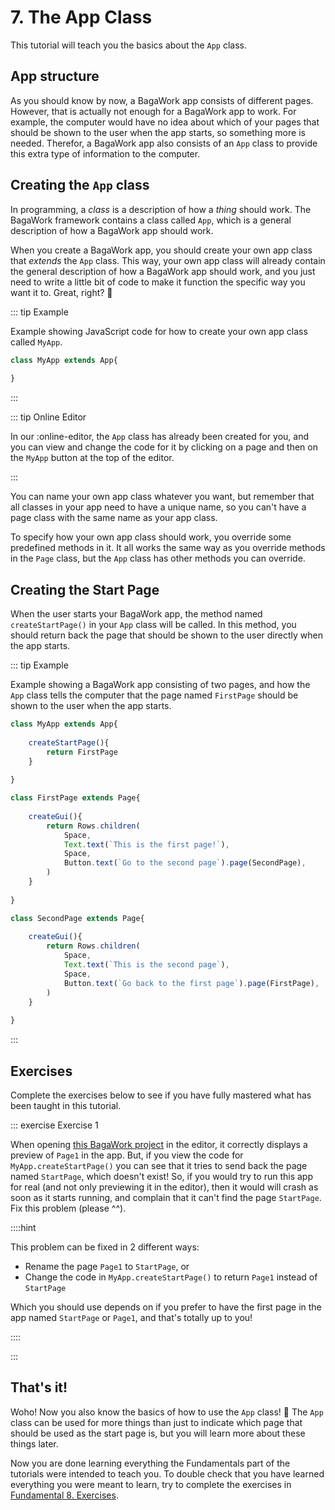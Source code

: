 <script>
	import ViewApp from '$lib/ViewApp.svelte'
</script>

# 7. The App Class
This tutorial will teach you the basics about the `App` class.



## App structure
As you should know by now, a BagaWork app consists of different pages. However, that is actually not enough for a BagaWork app to work. For example, the computer would have no idea about which of your pages that should be shown to the user when the app starts, so something more is needed. Therefor, a BagaWork app also consists of an `App` class to provide this extra type of information to the computer.




## Creating the `App` class
In programming, a *class* is a description of how a *thing* should work. The BagaWork framework contains a class called `App`, which is a general description of how a BagaWork app should work.

When you create a BagaWork app, you should create your own app class that *extends* the `App` class. This way, your own app class will already contain the general description of how a BagaWork app should work, and you just need to write a little bit of code to make it function the specific way you want it to. Great, right? 🙂

::: tip Example

Example showing JavaScript code for how to create your own app class called `MyApp`.

```js
class MyApp extends App{
	
}
```

:::

::: tip Online Editor

In our :online-editor, the `App` class has already been created for you, and you can view and change the code for it by clicking on a page and then on the `MyApp` button at the top of the editor.

:::

You can name your own app class whatever you want, but remember that all classes in your app need to have a unique name, so you can't have a page class with the same name as your app class.

To specify how your own app class should work, you override some predefined methods in it. It all works the same way as you override methods in the `Page` class, but the `App` class has other methods you can override. 




## Creating the Start Page
When the user starts your BagaWork app, the method named `createStartPage()` in your `App` class will be called. In this method, you should return back the page that should be shown to the user directly when the app starts.

::: tip Example

Example showing a BagaWork app consisting of two pages, and how the `App` class tells the computer that the page named `FirstPage` should be shown to the user when the app starts.

```js baga-show-editor-code
class MyApp extends App{
	
	createStartPage(){
		return FirstPage
	}
	
}

class FirstPage extends Page{
	
	createGui(){
		return Rows.children(
			Space,
			Text.text(`This is the first page!`),
			Space,
			Button.text(`Go to the second page`).page(SecondPage),
		)
	}
	
}

class SecondPage extends Page{
	
	createGui(){
		return Rows.children(
			Space,
			Text.text(`This is the second page`),
			Space,
			Button.text(`Go back to the first page`).page(FirstPage),
		)
	}
	
}
```

:::



## Exercises
Complete the exercises below to see if you have fully mastered what has been taught in this tutorial.

::: exercise Exercise 1

When opening [this BagaWork project](/editor#eNq1UsFqg0AQ/ZXtXBpBgloCxUuxpZQcWkoTaEsNZNExSs2u7I40Qfz3rjEJUWJLDz0oM755b948rIAXBfgVRDJG8CHKudbscRsUBcMNoYg1M3UVipCaJ1LICWfEFT3zFY6sFiGFVCrBjkDztW5JNdQ2JDKPUWnwPyrIYvBdGwRfNxt3FLBBJolGegPfOdTvpq4XNhRGr8NsxaZt0zHerHaPxpuu5/yhzPqe52Z8TOY1Ws7TTLNsL3OxtDpX2LAB33OMvS34V87R2hzXRW6kOxY7rgL9OU2CuMx30fzR3ov80uMozfJYoRi1UEizgkdoH7qTEwKFbCtLtouIUcoFc69vlpZ9nnkn83ItzizoD4Z0WxJJsV/zJE8kf5l9R/3D8AGxer9MG6XXi/JeEKpghf8f5GvK6VI3WSpm9Icj7NzqOidzXWQyhHiDHG8ysLUX1qL+BtD7XAA=) in the editor, it correctly displays a preview of `Page1` in the app. But, if you view the code for `MyApp.createStartPage()` you can see that it tries to send back the page named `StartPage`, which doesn't exist! So, if you would try to run this app for real (and not only previewing it in the editor), then it would will crash as soon as it starts running, and complain that it can't find the page `StartPage`. Fix this problem (please ^^).

::::hint

This problem can be fixed in 2 different ways:

* Rename the page `Page1` to `StartPage`, or
* Change the code in `MyApp.createStartPage()` to return `Page1` instead of `StartPage`

Which you should use depends on if you prefer to have the first page in the app named `StartPage` or `Page1`, and that's totally up to you!

::::

:::




## That's it!
Woho! Now you also know the basics of how to use the `App` class! 🥳 The `App` class can be used for more things than just to indicate which page that should be used as the start page is, but you will learn more about these things later.

Now you are done learning everything the Fundamentals part of the tutorials were intended to teach you. To double check that you have learned everything you were meant to learn, try to complete the exercises in [Fundamental 8. Exercises](../exercises/).